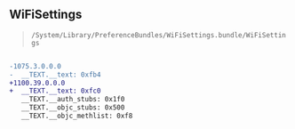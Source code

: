 ## WiFiSettings

> `/System/Library/PreferenceBundles/WiFiSettings.bundle/WiFiSettings`

```diff

-1075.3.0.0.0
-  __TEXT.__text: 0xfb4
+1100.39.0.0.0
+  __TEXT.__text: 0xfc0
   __TEXT.__auth_stubs: 0x1f0
   __TEXT.__objc_stubs: 0x500
   __TEXT.__objc_methlist: 0xf8

```
